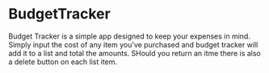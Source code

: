 # BudgetTracker

Budget Tracker is a simple app designed to keep your expenses in mind.
Simply input the cost of any item you've purchased and budget tracker will add it to a list and
total the amounts. SHould you return an itme there is also a delete button on each list item.